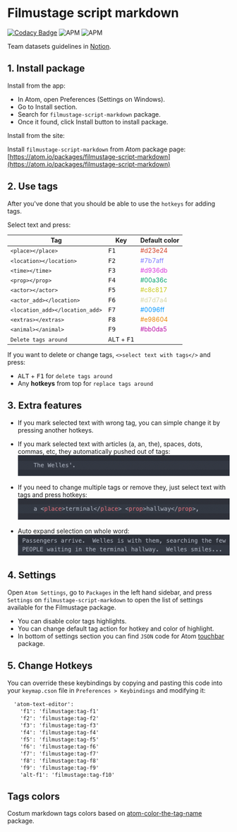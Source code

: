 # Filmustage script markdown
[![Codacy Badge](https://api.codacy.com/project/badge/Grade/277c5eb1aa1f497ca2878b697d682242)](https://www.codacy.com/app/filmustage/filmustage_script_markdown?utm_source=github.com&amp;utm_medium=referral&amp;utm_content=filmustage/filmustage_script_markdown&amp;utm_campaign=Badge_Grade)
![APM](https://img.shields.io/apm/v/filmustage-script-markdown.svg)
![APM](https://img.shields.io/apm/l/filmustage-script-markdown.svg)

Team datasets guidelines in [Notion](https://www.notion.so/filmustage/Datasets-Guidelines-5445b5559c8948d59e30b44b531f0dc4).

## 1. Install package
Install from the app:
-   In Atom, open Preferences (Settings on Windows).
-   Go to Install section.
-   Search for `filmustage-script-markdown` package.
-   Once it found, click Install button to install package.

Install from the site:

Install `filmustage-script-markdown` from Atom package page:  
[https://atom.io/packages/filmustage-script-markdown](https://atom.io/packages/filmustage-script-markdown)

## 2. Use tags
After you've done that you should be able to use the `hotkeys` for adding tags.

Select text and press:

| Tag                             | Key                            | Default color                              |
|---------------------------------|--------------------------------|--------------------------------------------|
| `<place></place>`               | <kbd>F1</kbd>                  | <span style="color:#d23e24">#d23e24</span> |
| `<location></location>`         | <kbd>F2</kbd>                  | <span style="color:#7b7aff">#7b7aff</span> |
| `<time></time>`                 | <kbd>F3</kbd>                  | <span style="color:#d936db">#d936db</span> |
| `<prop></prop>`                 | <kbd>F4</kbd>                  | <span style="color:#00a36c">#00a36c</span> |
| `<actor></actor>`               | <kbd>F5</kbd>                  | <span style="color:#c8c817">#c8c817</span> |
| `<actor_add></location>`        | <kbd>F6</kbd>                  | <span style="color:#d7d7a4">#d7d7a4</span> |
| `<location_add></location_add>` | <kbd>F7</kbd>                  | <span style="color:#0096ff">#0096ff</span> |
| `<extras></extras>`             | <kbd>F8</kbd>                  | <span style="color:#e98604">#e98604</span> |
| `<animal></animal>`             | <kbd>F9</kbd>                  | <span style="color:#bb0da5">#bb0da5</span> |
| `Delete tags around`            | <kbd>ALT</kbd> + <kbd>F1</kbd> | &nbsp;                                     |


If you want to delete or change tags, `<>select text with tags</>` and press:
-   <kbd>ALT</kbd> + <kbd>F1</kbd> for `delete tags around`
-   Any **hotkeys** from top for `replace tags around`

## 3. Extra features
-   If you mark selected text with wrong tag, you can simple change it by pressing another hotkeys.

-   If you mark selected text with articles (a, an, the), spaces, dots, commas, etc, they automatically pushed out of tags:  
![](img/samples_01.gif)

-   If you need to change multiple tags or remove they, just select text with tags and press hotkeys:  
![](img/samples_02.gif)

-   Auto expand selection on whole word:  
![](img/samples_03.gif)

## 4. Settings
Open `Atom Settings`, go to `Packages` in the left hand sidebar, and press `Settings` on `filmustage-script-markdown` to open the list of settings available for the Filmustage package.

-   You can disable color tags highlights.
-   You can change default tag action for hotkey and color of highlight.
-   In bottom of settings section you can find `JSON` code for Atom [touchbar](https://atom.io/packages/touchbar) package.

## 5. Change Hotkeys
You can override these keybindings by copying and pasting this code into your `keymap.cson` file in `Preferences > Keybindings` and modifying it:
```CSON
  'atom-text-editor':
    'f1': 'filmustage:tag-f1'
    'f2': 'filmustage:tag-f2'
    'f3': 'filmustage:tag-f3'
    'f4': 'filmustage:tag-f4'
    'f5': 'filmustage:tag-f5'
    'f6': 'filmustage:tag-f6'
    'f7': 'filmustage:tag-f7'
    'f8': 'filmustage:tag-f8'
    'f9': 'filmustage:tag-f9'   
    'alt-f1': 'filmustage:tag-f10'
```

## Tags colors
Costum markdown tags colors based on [atom-color-the-tag-name](https://github.com/jzmstrjp/atom-color-the-tag-name) package.

